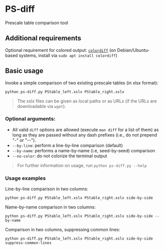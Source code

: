 # PS-diff

Prescale table comparison tool

## Additional requirements

Optional requirement for colored output: [`colordiff`](https://www.colordiff.org/) (on Debian/Ubuntu-based systems, install via `sudo apt install colordiff`)


## Basic usage

Invoke a simple comparison of two existing prescale tables (in xlsx format):
```
python ps-diff.py PStable_left.xslx PStable_right.xslx
```

> The xslx files can be given as local paths or as URLs (if the URLs are downloadable via `wget`).


### Optional arguments:

* All valid `diff` options are allowed (execute `man diff` for a list of them) as long as they are passed without any dash prefixes (i.e., do not prepend "-" or "--").
* `--by-line`: perform a line-by-line comparison (default)
* `--by-name`: performs a name-by-name (i.e, seed-by-seed) comparison
* `--no-color`: do not colorize the terminal output

> For further information on usage, run `python ps-diff.py --help`

### Usage examples

Line-by-line comparison in two columns:
```
python ps-diff.py PStable_left.xslx PStable_right.xslx side-by-side
```

Name-by-name comparison in two columns:
```
python ps-diff.py PStable_left.xslx PStable_right.xslx side-by-side --by-name
```

Comparison in two columns, suppressing common lines:
```
python ps-diff.py PStable_left.xslx PStable_right.xslx side-by-side suppress-common-lines
```
